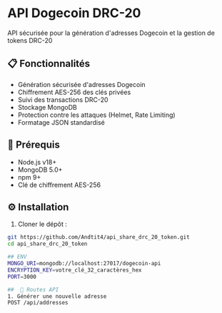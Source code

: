 # API Dogecoin DRC-20

API sécurisée pour la génération d'adresses Dogecoin et la gestion de tokens DRC-20

## 📋 Fonctionnalités

- Génération sécurisée d'adresses Dogecoin
- Chiffrement AES-256 des clés privées
- Suivi des transactions DRC-20
- Stockage MongoDB
- Protection contre les attaques (Helmet, Rate Limiting)
- Formatage JSON standardisé

## 🚀 Prérequis

- Node.js v18+
- MongoDB 5.0+
- npm 9+
- Clé de chiffrement AES-256

## ⚙️ Installation

1. Cloner le dépôt :
```bash
git https://github.com/Andtit4/api_share_drc_20_token.git
cd api_share_drc_20_token

## ENV
MONGO_URI=mongodb://localhost:27017/dogecoin-api
ENCRYPTION_KEY=votre_clé_32_caractères_hex
PORT=3000

##  📡 Routes API
1. Générer une nouvelle adresse
POST /api/addresses


